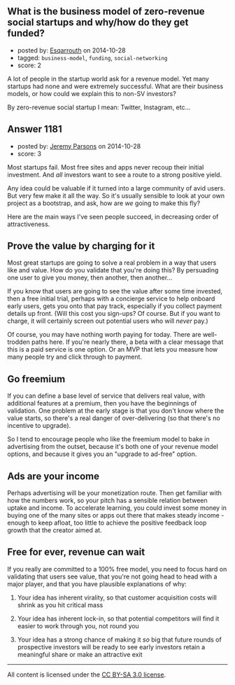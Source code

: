 ## What is the business model of zero-revenue social startups and why/how do they get funded?

- posted by: [Esqarrouth](https://stackexchange.com/users/3055586/esqarrouth) on 2014-10-28
- tagged: `business-model`, `funding`, `social-networking`
- score: 2

<p>A lot of people in the startup world ask for a revenue model. Yet many startups had none and were extremely successful. What are their business models, or how could we explain this to non-SV investors?</p>

<p>By zero-revenue social startup I mean: Twitter, Instagram, etc...</p>



## Answer 1181

- posted by: [Jeremy Parsons](https://stackexchange.com/users/497810/jeremy-parsons) on 2014-10-28
- score: 3

<p>Most startups fail. Most free sites and apps never recoup their initial investment. And <em>all</em> investors want to see a route to a strong positive yield.</p>

<p>Any idea could be valuable if it turned into a large community of avid users. But very few make it all the way. So it's usually sensible to look at your own project as a bootstrap, and ask, how are <em>we</em> going to make this fly?  </p>

<p>Here are the main ways I've seen people succeed, in decreasing order of attractiveness.</p>

<h2>Prove the value by charging for it</h2>

<p>Most great startups are going to solve a real problem in a way that users like and value. How do you validate that you're doing this? By persuading one user to give you money, then another, then another...</p>

<p>If you know that users are going to see the value after some time invested, then a free initial trial, perhaps with a concierge service to help onboard early users, gets you onto that pay track, especially if you collect payment details up front. (Will this cost you sign-ups? Of course. But if you want to charge, it will certainly screen out potential users who will <em>never</em> pay.)</p>

<p>Of course, you may have nothing worth paying for today. There are well-trodden paths here. If you're nearly there, a beta with a clear message that this is a paid service is one option. Or an MVP that lets you measure how many people try and click through to payment.</p>

<h2>Go freemium</h2>

<p>If you can define a base level of service that delivers real value, with additional features at a premium, then you have the beginnings of validation. One problem at the early stage is that you don't know where the value starts, so there's a real danger of over-delivering (so that there's no incentive to upgrade).</p>

<p>So I tend to encourage people who like the freemium model to bake in advertising from the outset, because it's both one of your revenue model options, and because it gives you an "upgrade to ad-free" option.</p>

<h2>Ads are your income</h2>

<p>Perhaps advertising will be your monetization route. Then get familiar with how the numbers work, so your pitch has a sensible relation between uptake and income. To accelerate learning, you could invest some money in buying one of the many sites or apps out there that makes steady income - enough to keep afloat, too little to achieve the positive feedback loop growth that the creator aimed at.</p>

<h2>Free for ever, revenue can wait</h2>

<p>If you really are committed to a 100% free model, you need to focus hard on validating that users see value, that you're not going head to head with a major player, and that you have plausible explanations of why:</p>

<ol>
<li><p>Your idea has inherent virality, so that customer acquisition costs will shrink as you hit critical mass</p></li>
<li><p>Your idea has inherent lock-in, so that potential competitors will find it easier to work through you, not round you</p></li>
<li><p>Your idea has a strong chance of making it <em>so</em> big that future rounds of prospective investors will be ready to see early investors retain a meaningful share or make an attractive exit</p></li>
</ol>




---

All content is licensed under the [CC BY-SA 3.0 license](https://creativecommons.org/licenses/by-sa/3.0/).
